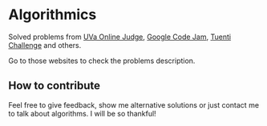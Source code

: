 # Algorithmics
Solved problems from [UVa Online Judge](http://uva.onlinejudge.org/), 
[Google Code Jam](https://code.google.com/codejam), [Tuenti Challenge](https://contest.tuenti.net/) and others.

Go to those websites to check the problems description.

## How to contribute
Feel free to give feedback, show me alternative solutions or just contact me to talk about algorithms. I will be so thankful!

